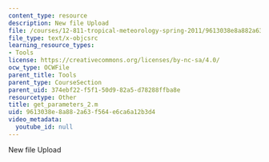 ```yaml
---
content_type: resource
description: New file Upload
file: /courses/12-811-tropical-meteorology-spring-2011/9613038e8a882a63f564e6ca6a12b3d4_get_parameters_2.m
file_type: text/x-objcsrc
learning_resource_types:
- Tools
license: https://creativecommons.org/licenses/by-nc-sa/4.0/
ocw_type: OCWFile
parent_title: Tools
parent_type: CourseSection
parent_uid: 374ebf22-f5f1-50d9-82a5-d78288ffba8e
resourcetype: Other
title: get_parameters_2.m
uid: 9613038e-8a88-2a63-f564-e6ca6a12b3d4
video_metadata:
  youtube_id: null
---
```

New file Upload
